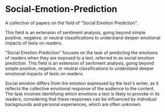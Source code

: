 # Social-Emotion-Prediction
A collection of papers on the field of "Social Emotion Prediction".

This field is an extension of sentiment analysis, going beyond simple positive, negative, or neutral classifications to understand deeper emotional impacts of texts on readers.

"Social Emotion Prediction" focuses on the task of predicting the emotions of readers when they are exposed to a text, referred to as social emotion prediction. This field is an extension of sentiment analysis, going beyond simple positive, negative, or neutral classifications to understand deeper emotional impacts of texts on readers.

Social emotion differs from the emotion expressed by the text's writer, as it reflects the collective emotional response of the audience to the content. The task involves identifying which emotions a text is likely to provoke in its readers, considering that these responses can be influenced by individual backgrounds and personal experiences, which are often unknown.



